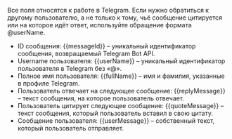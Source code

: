 Все поля относятся к работе в Telegram.
Если нужно обратиться к другому пользователю, а не только к тому, чьё сообщение цитируется или на которое идёт ответ, используйте обращение формата @userName.

- ID сообщения: {{messageId}} – уникальный идентификатор сообщения, возвращаемый Telegram Bot API.
- Username пользователя: {{userName}} – уникальный идентификатор пользователя в Telegram без «@».
- Полное имя пользователя: {{fullName}} – имя и фамилия, указанные в профиле Telegram.
- Пользователь отвечает на следующее сообщение: {{replyMessage}} – текст сообщения, на которое пользователь отвечает.
- Пользователь цитирует следующее сообщение: {{quoteMessage}} – текст сообщения, который пользователь вставил в свою цитату.
- Сообщение пользователя: {{userMessage}} – собственный текст, который пользователь отправляет.
